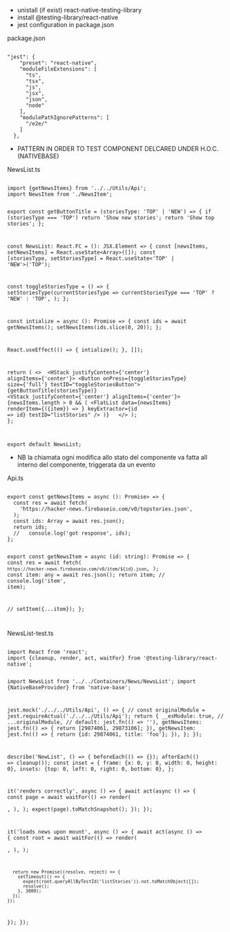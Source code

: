 - unistall (if exist) react-native-testing-library
- install @testing-library/react-native
- jest configuration in package.json

package.json

<code>
"jest": {
    "preset": "react-native",
    "moduleFileExtensions": [
      "ts",
      "tsx",
      "js",
      "jsx",
      "json",
      "node"
    ],
    "modulePathIgnorePatterns": [
      "<rootDir>/e2e/"
    ]
  },
</code>

- PATTERN IN ORDER TO TEST COMPONENT DELCARED UNDER H.O.C. (NATIVEBASE)

NewsList.ts

<code>
import {getNewsItems} from '../../Utils/Api';
import NewsItem from './NewsItem';

export const getButtonTitle = (storiesType: 'TOP' | 'NEW') => {
if (storiesType === 'TOP') return 'Show new stories';
return 'Show top stories';
};

const NewsList: React.FC = (): JSX.Element => {
const [newsItems, setNewsItems] = React.useState<Array<string>>([]);
const [storiesType, setStoriesType] = React.useState<'TOP' | 'NEW'>('TOP');

const toggleStoriesType = () => {
setStoriesType(currentStoriesType =>
currentStoriesType === 'TOP' ? 'NEW' : 'TOP',
);
};

const intialize = async (): Promise<void> => {
const ids = await getNewsItems();
setNewsItems(ids.slice(0, 20));
};

React.useEffect(() => {
intialize();
}, []);

return (
<>
<Box safeArea>
<HStack justifyContent={'center'} alignItems={'center'}>
<Button
onPress={toggleStoriesType}
size={'full'}
testID="toggleStoriesButton">
<Text>{getButtonTitle(storiesType)}</Text>
</Button>
</HStack>
<VStack justifyContent={'center'} alignItems={'center'}>
{newsItems.length > 0 && (
<FlatList
data={newsItems}
renderItem={({item}) => <NewsItem id={item} />}
keyExtractor={id => id}
testID="listStories"
/>
)}
</VStack>
</Box>
</>
);
};

export default NewsList;
</code>

- NB la chiamata ogni modifica allo stato del componente va fatta all interno del componente, triggerata da un evento

Api.ts

<code>
export const getNewsItems = async (): Promise<Array<any>> => {
  const res = await fetch(
    'https://hacker-news.firebaseio.com/v0/topstories.json',
  );
  const ids: Array<any> = await res.json();
  return ids;
  //   console.log('got response', ids);
};

export const getNewsItem = async (id: string): Promise<any> => {
const res = await fetch(
`https://hacker-news.firebaseio.com/v0/item/${id}.json`,
);
const item: any = await res.json();
return item;
// console.log('item', item);

// setItem({...item});
};

</code>

NewsList-test.ts

<code>
import React from 'react';
import {cleanup, render, act, waitFor} from '@testing-library/react-native';

import NewsList from '../../Containers/News/NewsList';
import {NativeBaseProvider} from 'native-base';

jest.mock('./../../Utils/Api', () => {
// const originalModule = jest.requireActual('./../../Utils/Api');
return {
\_\_esModule: true,
// ...originalModule,
// default: jest.fn(() => ''),
getNewsItems: jest.fn(() => {
return [29874061, 29873106];
}),
getNewsItem: jest.fn(() => {
return {id: 29874061, title: 'foo'};
}),
};
});

describe('NewList', () => {
beforeEach(() => {});
afterEach(() => cleanup());
const inset = {
frame: {x: 0, y: 0, width: 0, height: 0},
insets: {top: 0, left: 0, right: 0, bottom: 0},
};

it('renders correctly', async () => {
await act(async () => {
const page = await waitFor(() =>
render(
<NativeBaseProvider initialWindowMetrics={inset}>
<NewsList />
</NativeBaseProvider>,
),
);
expect(page).toMatchSnapshot();
});
});

it('loads news upon mount', async () => {
await act(async () => {
const root = await waitFor(() =>
render(
<NativeBaseProvider initialWindowMetrics={inset}>
<NewsList />
</NativeBaseProvider>,
),
);

      return new Promise((resolve, reject) => {
        setTimeout(() => {
          expect(root.queryAllByTestId('listStories')).not.toMatchObject([]);
          resolve();
        }, 3000);
      });
    });

});
});

</code>
